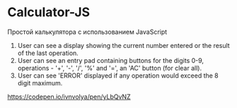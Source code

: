 # Calculator-JS
Простой калькулятора с использованием JavaScript

1. User can see a display showing the current number entered or the result of the last operation.
2. User can see an entry pad containing buttons for the digits 0-9, operations - '+', '-', '/', '%' and '=', an 'AC' button (for clear all).
3. User can see 'ERROR' displayed if any operation would exceed the 8 digit maximum.


https://codepen.io/ivnvolya/pen/yLbQvNZ
